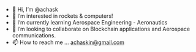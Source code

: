 - 👋 Hi, I’m @achask
- 👀 I’m interested in rockets & computers!
- 🌱 I’m currently learning Aerospace Engineering - Aeronautics
- 💞️ I’m looking to collaborate on Blockchain applications and Aerospace communications.
- 📫 How to reach me ... achaskin@gmail.com

<!---
achask/achask is a ✨ special ✨ repository because its `README.md` (this file) appears on your GitHub profile.
You can click the Preview link to take a look at your changes.
--->
